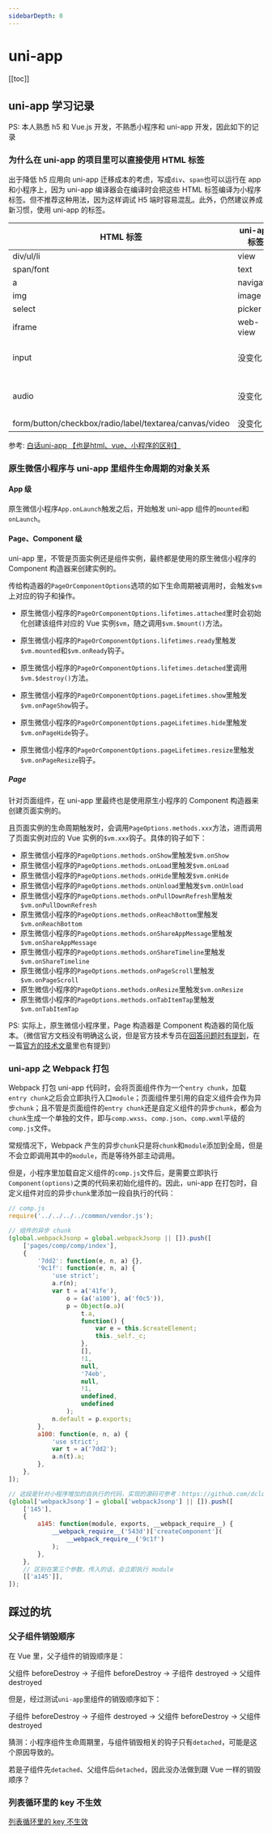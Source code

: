 ```yaml
---
sidebarDepth: 0
---
```


# uni-app

[[toc]]

## uni-app 学习记录

PS: 本人熟悉 h5 和 Vue.js 开发，不熟悉小程序和 uni-app 开发，因此如下的记录

### 为什么在 uni-app 的项目里可以直接使用 HTML 标签

出于降低 h5 应用向 uni-app 迁移成本的考虑，写成`div`、`span`也可以运行在 app 和小程序上，因为 uni-app 编译器会在编译时会把这些 HTML 标签编译为小程序标签。但不推荐这种用法，因为这样调试 H5 端时容易混乱。此外，仍然建议养成新习惯，使用 uni-app 的标签。

| HTML 标签                                              | uni-app 标签 | 转换说明                    |
| ------------------------------------------------------ | ------------ | --------------------------- |
| div/ul/li                                              | view         | -                           |
| span/font                                              | text         | -                           |
| a                                                      | navigator    | -                           |
| img                                                    | image        | -                           |
| select                                                 | picker       | -                           |
| iframe                                                 | web-view     | -                           |
| input                                                  | 没变化       | type 属性改成了 confirmtype |
| audio                                                  | 没变化       | 不再推荐使用，改成 API 方式 |
| form/button/checkbox/radio/label/textarea/canvas/video | 没变化       | -                           |

参考: [白话uni-app 【也是html、vue、小程序的区别】](https://ask.dcloud.net.cn/article/id-35657)

### 原生微信小程序与 uni-app 里组件生命周期的对象关系

#### App 级

原生微信小程序`App.onLaunch`触发之后，开始触发 uni-app 组件的`mounted`和`onLaunch`。

#### Page、Component 级

uni-app 里，不管是页面实例还是组件实例，最终都是使用的原生微信小程序的 Component 构造器来创建实例的。

传给构造器的`PageOrComponentOptions`选项的如下生命周期被调用时，会触发`$vm`上对应的钩子和操作。

- 原生微信小程序的`PageOrComponentOptions.lifetimes.attached`里时会初始化创建该组件对应的 Vue 实例`$vm`，随之调用`$vm.$mount()`方法。
- 原生微信小程序的`PageOrComponentOptions.lifetimes.ready`里触发`$vm.mounted`和`$vm.onReady`钩子。
- 原生微信小程序的`PageOrComponentOptions.lifetimes.detached`里调用`$vm.$destroy()`方法。

- 原生微信小程序的`PageOrComponentOptions.pageLifetimes.show`里触发`$vm.onPageShow`钩子。
- 原生微信小程序的`PageOrComponentOptions.pageLifetimes.hide`里触发`$vm.onPageHide`钩子。
- 原生微信小程序的`PageOrComponentOptions.pageLifetimes.resize`里触发`$vm.onPageResize`钩子。

##### Page

针对页面组件，在 uni-app 里最终也是使用原生小程序的 Component 构造器来创建页面实例的。

且页面实例的生命周期触发时，会调用`PageOptions.methods.xxx`方法，进而调用了页面实例对应的 Vue 实例的`$vm.xxx`钩子。具体的钩子如下：

- 原生微信小程序的`PageOptions.methods.onShow`里触发`$vm.onShow`
- 原生微信小程序的`PageOptions.methods.onLoad`里触发`$vm.onLoad`
- 原生微信小程序的`PageOptions.methods.onHide`里触发`$vm.onHide`
- 原生微信小程序的`PageOptions.methods.onUnload`里触发`$vm.onUnload`
- 原生微信小程序的`PageOptions.methods.onPullDownRefresh`里触发`$vm.onPullDownRefresh`
- 原生微信小程序的`PageOptions.methods.onReachBottom`里触发`$vm.onReachBottom`
- 原生微信小程序的`PageOptions.methods.onShareAppMessage`里触发`$vm.onShareAppMessage`
- 原生微信小程序的`PageOptions.methods.onShareTimeline`里触发`$vm.onShareTimeline`
- 原生微信小程序的`PageOptions.methods.onPageScroll`里触发`$vm.onPageScroll`
- 原生微信小程序的`PageOptions.methods.onResize`里触发`$vm.onResize`
- 原生微信小程序的`PageOptions.methods.onTabItemTap`里触发`$vm.onTabItemTap`

PS: 实际上，原生微信小程序里，Page 构造器是 Component 构造器的简化版本。（微信官方文档没有明确这么说，但是官方技术专员在[回答问题时有提到](https://developers.weixin.qq.com/community/develop/doc/000e48667d80001b7ebad1c0d56c00?highLine=component%2520%25E6%259E%2584%25E5%25BB%25BA%25E9%25A1%25B5%25E9%259D%25A2)，在一篇[官方的技术文章](https://developers.weixin.qq.com/community/develop/article/doc/0000a8d54acaf0c962e820a1a5e413)里也有提到）

### uni-app 之 Webpack 打包

Webpack 打包 uni-app 代码时，会将页面组件作为一个`entry chunk`，加载`entry chunk`之后会立即执行入口`module`；页面组件里引用的自定义组件会作为异步`chunk`；且不管是页面组件的`entry chunk`还是自定义组件的异步`chunk`，都会为`chunk`生成一个单独的文件，即与`comp.wxss`、`comp.json`、`comp.wxml`平级的`comp.js`文件。

常规情况下，Webpack 产生的异步`chunk`只是将`chunk`和`module`添加到全局，但是不会立即调用其中的`module`，而是等待外部主动调用。

但是，小程序里加载自定义组件的`comp.js`文件后，是需要立即执行`Component(options)`之类的代码来初始化组件的。因此，uni-app 在打包时，自定义组件对应的异步`chunk`里添加一段自执行的代码：

```js
// comp.js
require('../../../../common/vendor.js');

// 组件的异步 chunk
(global.webpackJsonp = global.webpackJsonp || []).push([
    ['pages/comp/comp/index'],
    {
        '7dd2': function(e, n, a) {},
        '9c1f': function(e, n, a) {
            'use strict';
            a.r(n);
            var t = a('41fe'),
                o = (a('a100'), a('f0c5')),
                p = Object(o.a)(
                    t.a,
                    function() {
                        var e = this.$createElement;
                        this._self._c;
                    },
                    [],
                    !1,
                    null,
                    '74eb',
                    null,
                    !1,
                    undefined,
                    undefined
                );
            n.default = p.exports;
        },
        a100: function(e, n, a) {
            'use strict';
            var t = a('7dd2');
            a.n(t).a;
        },
    },
]);

// 这段是针对小程序增加的自执行的代码，实现的源码可参考：https://github.com/dcloudio/uni-app/blob/f3b901ce37bcb3977efc3c3f04956cce80824f66/packages/webpack-uni-mp-loader/lib/plugin/generate-component.js#L111
(global['webpackJsonp'] = global['webpackJsonp'] || []).push([
    ['145'],
    {
        a145: function(module, exports, __webpack_require__) {
            __webpack_require__('543d')['createComponent'](
                __webpack_require__('9c1f')
            );
        },
    },
    // 区别在第三个参数，传入的话，会立即执行 module
    [['a145']],
]);
```

## 踩过的坑

### 父子组件销毁顺序

在 Vue 里，父子组件的销毁顺序是：

父组件 beforeDestroy -> 子组件 beforeDestroy -> 子组件 destroyed -> 父组件 destroyed

但是，经过测试`uni-app`里组件的销毁顺序如下：

子组件 beforeDestroy  ->  子组件 destroyed -> 父组件 beforeDestroy  -> 父组件 destroyed

猜测：小程序组件生命周期里，与组件销毁相关的钩子只有`detached`，可能是这个原因导致的。

若是子组件先`detached`、父组件后`detached`，因此没办法做到跟 Vue 一样的销毁顺序？

### 列表循环里的 key 不生效

[列表循环里的 key 不生效](./v-for-key.md)
